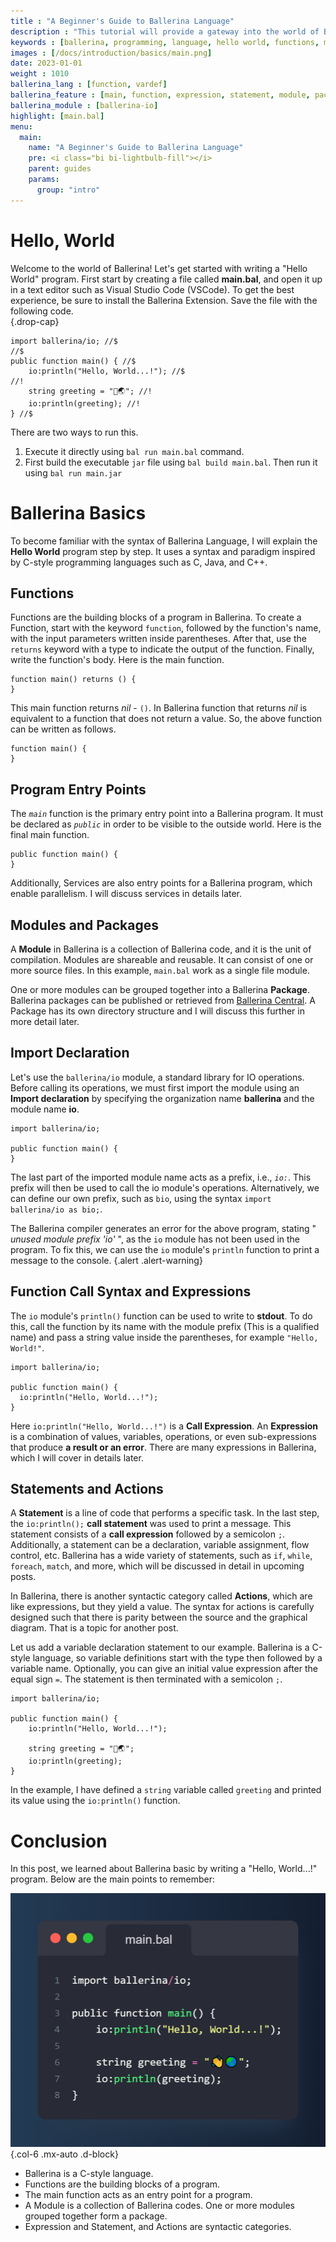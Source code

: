 ```yaml
---
title : "A Beginner's Guide to Ballerina Language"
description : "This tutorial will provide a gateway into the world of Ballerina. Learn how to build a 'Hello World' program by harnessing the power of functions, modules, expressions, statements. Step into the world of Ballerina, and say hello to a new way of programming!"
keywords : [ballerina, programming, language, hello world, functions, modules, expressions, statements]
images : [/docs/introduction/basics/main.png]
date: 2023-01-01
weight : 1010
ballerina_lang : [function, vardef]
ballerina_feature : [main, function, expression, statement, module, package]
ballerina_module : [ballerina-io]
highlight: [main.bal]
menu:
  main:
    name: "A Beginner's Guide to Ballerina Language"
    pre: <i class="bi bi-lightbulb-fill"></i>
    parent: guides
    params:
      group: "intro"
---
```


# Hello, World

Welcome to the world of Ballerina! Let's get started with writing a "Hello World" program.
First start by creating a file called **main.bal**, and open it up in a text editor such as Visual Studio Code (VSCode). To get the best experience, be sure to install the Ballerina Extension. Save the file with the following code.  
{.drop-cap}

```ballerina {filename="main.bal" result="output" trim=false codeview=false}
import ballerina/io; //$
//$
public function main() { //$
    io:println("Hello, World...!"); //$
//!
    string greeting = "👋🌏"; //!
    io:println(greeting); //!
} //$
```

There are two ways to run this.

1. Execute it directly using `bal run main.bal` command.
2. First build the executable `jar` file using `bal build main.bal`. Then run it using `bal run main.jar`  

# Ballerina Basics

To become familiar with the syntax of Ballerina Language, I will explain the **Hello World** program step by step. It uses a syntax and paradigm inspired by C-style programming languages such as C, Java, and C++.

## Functions

Functions are the building blocks of a program in Ballerina. To create a Function, start with the keyword `function`, followed by the function's name, with the input parameters written inside parentheses. After that, use the `returns` keyword with a type to indicate the output of the function. Finally, write the function's body. Here is the main function.

```plan { title="Function Definition Syntax" lang="ballerina" lines="1 2"}
function main() returns () {
}
```

This main function returns *nil* - `()`. In Ballerina function that returns *nil* is equivalent to a function that does not return a value. So, the above function can be written as follows.

```plan { title="Function Definition Syntax Without Returns" lang="ballerina" lines="1 2"}
function main() {
}
```

## Program Entry Points

The *`main`* function is the primary entry point into a Ballerina program. It must be declared as *`public`* in order to be visible to the outside world. Here is the final main function.

```plan { title="Public Main Function" lang="ballerina" lines="1"}
public function main() {
}
```

Additionally, Services are also entry points for a Ballerina program, which enable parallelism. I will discuss services in details later.

## Modules and Packages

A **Module** in Ballerina is a collection of Ballerina code, and it is the unit of compilation. Modules are shareable and reusable. It can consist of one or more source files. In this example, `main.bal` work as a single file module.

One or more modules can be grouped together into a Ballerina **Package**. Ballerina packages can be published or retrieved from [Ballerina Central](https://central.ballerina.io "ballerina package repository"). A Package has its own directory structure and I will discuss this further in more detail later.

## Import Declaration

Let's use the `ballerina/io` module, a standard library for IO operations. Before calling its operations, we must first import the module using an **Import declaration** by specifying the organization name **ballerina** and the module name **io**.

```plan { title="Import Declaration Syntax" lang="ballerina" lines="1"}
import ballerina/io;

public function main() {
}
```

The last part of the imported module name acts as a prefix, i.e., *`io:`*. This prefix will then be used to call the io module's operations. Alternatively, we can define our own prefix, such as `bio`, using the syntax `import ballerina/io as bio;`.

The Ballerina compiler generates an error for the above program, stating " *unused module prefix 'io'* ", as the `io` module has not been used in the program. To fix this, we can use the `io` module's `println` function to print a message to the console.
{.alert .alert-warning}

## Function Call Syntax and Expressions

The `io` module's `println()` function can be used to write to **stdout**. To do this, call the function by its name with the module prefix (This is a qualified name) and pass a string value inside the parentheses, for example `"Hello, World!"`.

```plan { title="Function Call Syntax" lang="ballerina" lines="4"}
import ballerina/io;

public function main() {
  io:println("Hello, World...!");
}
```

Here `io:println("Hello, World...!")` is a **Call Expression**. An **Expression** is a combination of values, variables, operations, or even sub-expressions that produce **a result or an error**.  There are many expressions in Ballerina, which I will cover in details later.

## Statements and Actions

A **Statement** is a line of code that performs a specific task. In the last step, the `io:println();` **call statement** was used to print a message. This statement consists of a **call expression** followed by a semicolon `;`. Additionally, a statement can be a declaration, variable assignment, flow control, etc. Ballerina has a wide variety of statements, such as `if`, `while`, `foreach`, `match`, and more, which will be discussed in detail in upcoming posts.

In Ballerina, there is another syntactic category called **Actions**, which are like expressions, but they yield a value. The syntax for actions is carefully designed such that there is parity between the source and the graphical diagram. That is a topic for another post.

Let us add a variable declaration statement to our example. Ballerina is a C-style language, so variable definitions start with the type then followed by a variable name. Optionally, you can give an initial value expression after the equal sign `=`. The statement is then terminated with a semicolon `;`.

```plan { title="Variable Declaration Statement" lang="ballerina" lines="6 7"}
import ballerina/io;

public function main() {
    io:println("Hello, World...!");

    string greeting = "👋🌏";
    io:println(greeting);
}
```

In the example, I have defined a `string` variable called `greeting` and printed its value using the `io:println()` function.  

# Conclusion

In this post, we learned about Ballerina basic by writing a "Hello, World...!" program.  Below are the main points to remember:

![hello world](/docs/introduction/basics/main.png)
{.col-6 .mx-auto .d-block}

* Ballerina is a C-style language.
* Functions are the building blocks of a program.
* The main function acts as an entry point for a program.
* A Module is a collection of Ballerina codes. One or more modules grouped together form a package.
* Expression and Statement, and Actions are syntactic categories.
